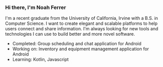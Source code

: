 ### Hi there, I'm Noah Ferrer

I'm a recent graduate from the University of California, Irvine with a B.S. in Computer Science. I want to create elegant and scalable platforms to help users connect and share information. I'm always looking for new tools and technologies I can use to build better and more novel software.

- Completed: Group scheduling and chat application for Android
- Working on: Inventory and equipment management application for Android
- Learning: Kotlin, Javascript
